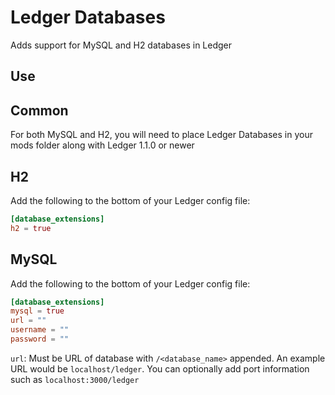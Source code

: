 # Ledger Databases

Adds support for MySQL and H2 databases in Ledger

## Use

## Common

For both MySQL and H2, you will need to place Ledger Databases in your mods folder along with Ledger 1.1.0 or newer

## H2

Add the following to the bottom of your Ledger config file:

```toml
[database_extensions]
h2 = true
```

## MySQL

Add the following to the bottom of your Ledger config file:

```toml
[database_extensions]
mysql = true
url = ""
username = ""
password = ""
```

`url`: Must be URL of database with `/<database_name>` appended. An example URL would be `localhost/ledger`. You can optionally add port information such as `localhost:3000/ledger`
